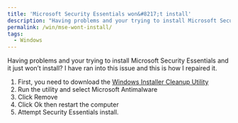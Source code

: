 ```yaml
---
title: 'Microsoft Security Essentials won&#8217;t install'
description: "Having problems and your trying to install Microsoft Security Essentials and it just won t install? I have ran into this issue and this is how I repaire..."
permalink: /win/mse-wont-install/
tags:
  - Windows
---
```

Having problems and your trying to install Microsoft Security Essentials and it just won&#8217;t install? I have ran into this issue and this is how I repaired it.

  1. First, you need to download the <a title="Windows Installer Cleanup Utility" href="http://majorgeeks.com/download.php?det=4459" target="_blank">Windows Installer Cleanup Utility</a>
  2. Run the utility and select Microsoft Antimalware
  3. Click Remove
  4. Click Ok then restart the computer
  5. Attempt Security Essentials install.
